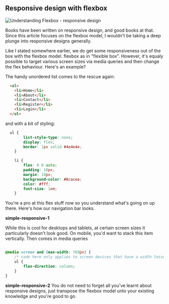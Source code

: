 ## Responsive design with flexbox

![Understanding Flexbox - responsive design](http://i.imgur.com/kCh7pgs.jpg)

Books have been written on responsive design, and good books at that. Since this article focuses on the flexbox model, I wouldn't be taking a deep plunge into responsive designs generally.


Like I stated somewhere earlier, we do get some responsiveness out of the box with the flexbox model. flexbox as in "flexible box". However, it's equaly possible to target various screen sizes via media queries and then change the flex behaviour. Here's an example?

The handy unordered list comes to the rescue again:

```html
  <ul>
    <li>Home</li>
    <li>About</li>
    <li>Contact</li>
    <li>Register</li>
    <li>Login</li>
  </ul>
```

and with a bit of styling: 

```css
  ul {
		list-style-type: none;
		display: flex;
		border: 1px solid #4e4e4e;
	}

	li {
		flex: 0 0 auto;
		padding: 10px;
		margin: 10px;
		background-color: #8cacea;
		color: #fff;
		font-size: 1em;
	} 
```
You're a pro at this flex stuff now so you understand what's going on up there. Here's how our navigation bar looks.

**simple-responsive-1**

While this is cool for desktops and tablets, at certain screen sizes it particularly doesn't look good. On mobile, you'd want to stack this item vertically. Then comes in media queries

```css

@media screen and (max-width: 769px) {
	/* code here only applies to screen devices that have a width lesser than 769px*/
	ul {
		flex-direction: column;
	}
}

```
**simple-responsive-2**
You do not need to forget all you've learnt about responsive designs, just transpose the flexbox model unto your existing knowledge and you're good to go.

